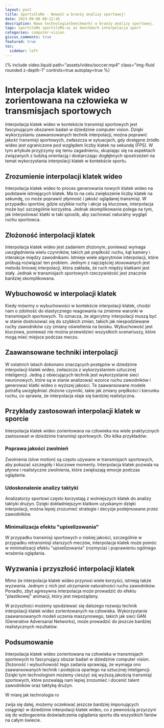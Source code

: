 ```yaml
---
layout: post
title: SportsSloMo - Nowość w branży analizy sportowej!
date: 2023-09-08 00:12:45
description: Nowa technologia(benchmark) w branży analizy sportowej.
tags: sportsloMo sportsloMo-ai ai benchmark interpolacja sport 
categories: computer-vision
giscus_comments: true
featured: true
toc:
  sidebar: left
---
```


<div class="row mt-3">
    <div class="col-sm mt-3 mt-md-0">
        {% include video.liquid path="assets/video/soccer.mp4" class="img-fluid rounded z-depth-1" controls=true autoplay=true %}
    </div>
</div>

# Interpolacja klatek wideo zorientowana na człowieka w transmisjach sportowych

Interpolacja klatek wideo w kontekście transmisji sportowych jest fascynującym obszarem badań w dziedzinie computer vision. Dzięki wykorzystaniu zaawansowanych technik interpolacji, można poprawić jakość transmisji sportowych, zwłaszcza w sytuacjach, gdy dostępne źródło wideo jest ograniczone pod względem liczby klatek na sekundę (FPS). W tym artykule przyjrzymy się temu zagadnieniu, skupiając się na aspektach związanych z ludzką orientacją i dostarczając dogłębnych spostrzeżeń na temat wykorzystania interpolacji klatek w kontekście sportu.

## Zrozumienie interpolacji klatek wideo

Interpolacja klatek wideo to proces generowania nowych klatek wideo na podstawie istniejących klatek. Ma to na celu zwiększenie liczby klatek na sekundę, co może poprawić płynność i jakość oglądanej transmisji. W przypadku sportów, gdzie szybkie ruchy i akcje są kluczowe, interpolacja może być szczególnie korzystna. Jednak skomplikowanie polega na tym, jak interpolować klatki w taki sposób, aby zachować naturalny wygląd ruchu sportowca.

## Złożoność interpolacji klatek

Interpolacja klatek wideo jest zadaniem złożonym, ponieważ wymaga uwzględnienia wielu czynników, takich jak prędkość ruchu, kąt kamery i interakcje między zawodnikami. Istnieje wiele algorytmów interpolacji, które próbują rozwiązać ten problem. Jednym z najczęściej stosowanych jest metoda liniowej interpolacji, która zakłada, że ruch między klatkami jest stały. Jednak w transmisjach sportowych rzeczywistość jest znacznie bardziej skomplikowana.

## Wybuchowość w interpolacji klatek

Kiedy mówimy o wybuchowości w kontekście interpolacji klatek, chodzi nam o zdolność do elastycznego reagowania na zmienne warunki w transmisjach sportowych. To oznacza, że algorytmy interpolacji muszą być w stanie dostosować się do szybkich zmian, takich jak niespodziewane ruchy zawodników czy zmiany oświetlenia na boisku. Wybuchowość jest kluczowa, ponieważ nie można przewidzieć wszystkich scenariuszy, które mogą mieć miejsce podczas meczu.

## Zaawansowane techniki interpolacji

W ostatnich latach dokonano znaczących postępów w dziedzinie interpolacji klatek wideo, zwłaszcza z wykorzystaniem sztucznej inteligencji. Jedną z obiecujących technik jest wykorzystanie sieci neuronowych, które są w stanie analizować wzorce ruchu zawodników i generować klatki wideo o wyższej jakości. Te zaawansowane modele potrafią uwzględniać złożone czynniki, takie jak zmiany prędkości i kierunku ruchu, co sprawia, że interpolacja staje się bardziej realistyczna.

## Przykłady zastosowań interpolacji klatek w sporcie

Interpolacja klatek wideo zorientowana na człowieka ma wiele praktycznych zastosowań w dziedzinie transmisji sportowych. Oto kilka przykładów:

### Poprawa jakości zwolnień

Zwolnienia (slow motion) są często używane w transmisjach sportowych, aby pokazać szczegóły i kluczowe momenty. Interpolacja klatek pozwala na płynne i realistyczne zwolnienia, które zwiększają emocje podczas oglądania.

### Udoskonalenie analizy taktyki

Analizatorzy sportowi często korzystają z wolniejszych klatek do analizy taktyki drużyn. Dzięki dokładniejszym klatkom uzyskanym dzięki interpolacji, można lepiej zrozumieć strategie i decyzje podejmowane przez zawodników.

### Minimalizacja efektu "upixelizowania"

W przypadku transmisji sportowych o niskiej jakości, szczególnie w przypadku retransmisji starszych meczów, interpolacja klatek może pomóc w minimalizacji efektu "upixelizowania" (rozmycia) i poprawieniu ogólnego wrażenia oglądania.

## Wyzwania i przyszłość interpolacji klatek

Mimo że interpolacja klatek wideo przynosi wiele korzyści, istnieją także wyzwania. Jednym z nich jest utrzymanie naturalności ruchu zawodników. Ponadto, zbyt agresywna interpolacja może prowadzić do efektu "plastikowej" animacji, który jest niepożądany.

W przyszłości możemy spodziewać się dalszego rozwoju technik interpolacji klatek wideo zorientowanych na człowieka. Wykorzystanie zaawansowanych modeli uczenia maszynowego, takich jak sieci GAN (Generative Adversarial Networks), może prowadzić do jeszcze bardziej realistycznych rezultatów.

## Podsumowanie

Interpolacja klatek wideo zorientowana na człowieka w transmisjach sportowych to fascynujący obszar badań w dziedzinie computer vision. Złożoność i wybuchowość tego zadania sprawiają, że wymaga ono zaawansowanych technik i podejścia opartego na sztucznej inteligencji. Dzięki tym technologiom możemy cieszyć się wyższą jakością transmisji sportowych, które pozwalają nam lepiej zrozumieć i docenić talent zawodników oraz taktykę drużyn.

W miarę jak technologia ro

zwija się dalej, możemy oczekiwać jeszcze bardziej imponujących osiągnięć w dziedzinie interpolacji klatek wideo, co z pewnością przyczyni się do wzbogacenia doświadczenia oglądania sportu dla wszystkich fanów na całym świecie.